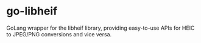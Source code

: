 # go-libheif
 GoLang wrapper for the libheif library, providing easy-to-use APIs for HEIC to JPEG/PNG conversions and vice versa.
